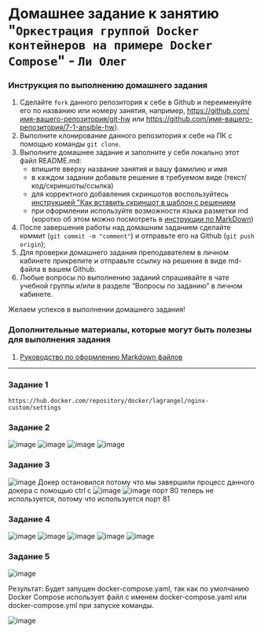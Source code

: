 # Домашнее задание к занятию "`Оркестрация группой Docker контейнеров на примере Docker Compose`" - `Ли Олег`


### Инструкция по выполнению домашнего задания

   1. Сделайте `fork` данного репозитория к себе в Github и переименуйте его по названию или номеру занятия, например, https://github.com/имя-вашего-репозитория/git-hw или  https://github.com/имя-вашего-репозитория/7-1-ansible-hw).
   2. Выполните клонирование данного репозитория к себе на ПК с помощью команды `git clone`.
   3. Выполните домашнее задание и заполните у себя локально этот файл README.md:
      - впишите вверху название занятия и вашу фамилию и имя
      - в каждом задании добавьте решение в требуемом виде (текст/код/скриншоты/ссылка)
      - для корректного добавления скриншотов воспользуйтесь [инструкцией "Как вставить скриншот в шаблон с решением](https://github.com/netology-code/sys-pattern-homework/blob/main/screen-instruction.md)
      - при оформлении используйте возможности языка разметки md (коротко об этом можно посмотреть в [инструкции  по MarkDown](https://github.com/netology-code/sys-pattern-homework/blob/main/md-instruction.md))
   4. После завершения работы над домашним заданием сделайте коммит (`git commit -m "comment"`) и отправьте его на Github (`git push origin`);
   5. Для проверки домашнего задания преподавателем в личном кабинете прикрепите и отправьте ссылку на решение в виде md-файла в вашем Github.
   6. Любые вопросы по выполнению заданий спрашивайте в чате учебной группы и/или в разделе “Вопросы по заданию” в личном кабинете.
   
Желаем успехов в выполнении домашнего задания!
   
### Дополнительные материалы, которые могут быть полезны для выполнения задания

1. [Руководство по оформлению Markdown файлов](https://gist.github.com/Jekins/2bf2d0638163f1294637#Code)

---

### Задание 1

```
https://hub.docker.com/repository/docker/lagrangel/nginx-custom/settings
```

### Задание 2

![image](https://github.com/user-attachments/assets/57371442-84ae-473a-b5dd-eb335b8f40b9)
![image](https://github.com/user-attachments/assets/86e2f1e0-2f64-4c90-b1e2-c4abc867df79)
![image](https://github.com/user-attachments/assets/9f76ce95-f6b1-4e48-8276-83e4bfaea421)
![image](https://github.com/user-attachments/assets/231fa57f-2dea-4b62-91b0-63e798ff6778)


### Задание 3

![image](https://github.com/user-attachments/assets/fef4a4bb-27c3-4b67-a6af-cceb500ad4f0)
Докер остановился потому что мы завершили процесс данного докера с помощью ctrl c
![image](https://github.com/user-attachments/assets/809d607b-11d7-416e-9339-6a6de77d985a)
![image](https://github.com/user-attachments/assets/192dc065-2a8e-49c9-bc8b-46ea88410c8c)
порт 80 теперь не используется, потому что используется порт 81


### Задание 4

![image](https://github.com/user-attachments/assets/2091dd52-abaf-424f-b160-b4239668e3ca)
![image](https://github.com/user-attachments/assets/c1a00f7c-8a33-423f-a5b3-8baa2470fc74)
![image](https://github.com/user-attachments/assets/aea6c689-923d-4620-86b9-1dc0a90b523b)
![image](https://github.com/user-attachments/assets/fb0fc927-dcc7-4182-9a73-6cf88f2fb2c8)
![image](https://github.com/user-attachments/assets/2bcbd126-fa86-4ac0-8807-ccb3e9838418)

### Задание 5
![image](https://github.com/user-attachments/assets/a2749798-4163-4556-8fbd-0e15abf5e646)

Результат: Будет запущен docker-compose.yaml, так как по умолчанию Docker Compose использует файл с именем docker-compose.yaml или docker-compose.yml при запуске команды.

![image](https://github.com/user-attachments/assets/0ad868ba-733b-4acf-b09b-b25a943d3e31)














